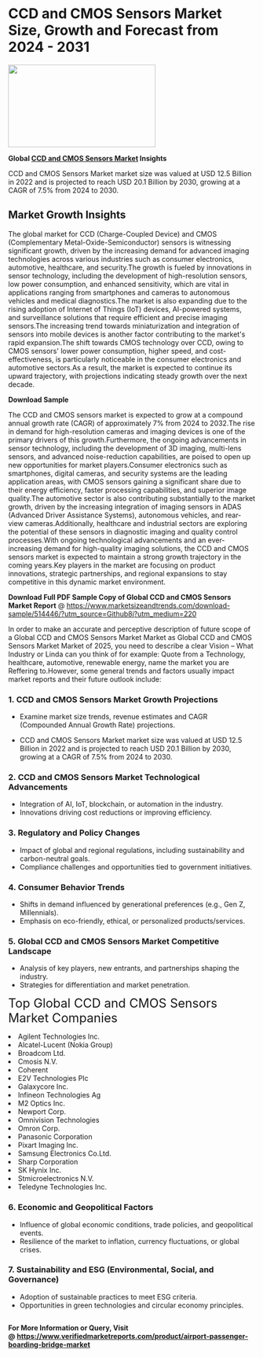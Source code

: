 <H1>CCD and CMOS Sensors Market Size, Growth and Forecast from 2024 - 2031</H1><img class="aligncenter size-medium wp-image-584254" src="https://thirdeyenews.in/wp-content/uploads/2024/09/Global-Market-Research-300x168.jpeg" alt="" width="300" height="168" /><p><strong>Global&nbsp;<a href="https://www.marketsizeandtrends.com/download-sample/514446/?utm_source=Github8j?utm_medium=220">CCD and CMOS Sensors Market</a> Insights</strong></p><p>CCD and CMOS Sensors Market market size was valued at USD 12.5 Billion in 2022 and is projected to reach USD 20.1 Billion by 2030, growing at a CAGR of 7.5% from 2024 to 2030.</p><p><h2>Market Growth Insights</h2> <p>The global market for CCD (Charge-Coupled Device) and CMOS (Complementary Metal-Oxide-Semiconductor) sensors is witnessing significant growth, driven by the increasing demand for advanced imaging technologies across various industries such as consumer electronics, automotive, healthcare, and security.The growth is fueled by innovations in sensor technology, including the development of high-resolution sensors, low power consumption, and enhanced sensitivity, which are vital in applications ranging from smartphones and cameras to autonomous vehicles and medical diagnostics.The market is also expanding due to the rising adoption of Internet of Things (IoT) devices, AI-powered systems, and surveillance solutions that require efficient and precise imaging sensors.The increasing trend towards miniaturization and integration of sensors into mobile devices is another factor contributing to the market's rapid expansion.The shift towards CMOS technology over CCD, owing to CMOS sensors' lower power consumption, higher speed, and cost-effectiveness, is particularly noticeable in the consumer electronics and automotive sectors.As a result, the market is expected to continue its upward trajectory, with projections indicating steady growth over the next decade.</p> <p><strong>Download Sample</strong></p> <p>The CCD and CMOS sensors market is expected to grow at a compound annual growth rate (CAGR) of approximately 7% from 2024 to 2032.The rise in demand for high-resolution cameras and imaging devices is one of the primary drivers of this growth.Furthermore, the ongoing advancements in sensor technology, including the development of 3D imaging, multi-lens sensors, and advanced noise-reduction capabilities, are poised to open up new opportunities for market players.Consumer electronics such as smartphones, digital cameras, and security systems are the leading application areas, with CMOS sensors gaining a significant share due to their energy efficiency, faster processing capabilities, and superior image quality.The automotive sector is also contributing substantially to the market growth, driven by the increasing integration of imaging sensors in ADAS (Advanced Driver Assistance Systems), autonomous vehicles, and rear-view cameras.Additionally, healthcare and industrial sectors are exploring the potential of these sensors in diagnostic imaging and quality control processes.With ongoing technological advancements and an ever-increasing demand for high-quality imaging solutions, the CCD and CMOS sensors market is expected to maintain a strong growth trajectory in the coming years.Key players in the market are focusing on product innovations, strategic partnerships, and regional expansions to stay competitive in this dynamic market environment.<p><span class=""><strong>Download Full PDF Sample Copy of Global CCD and CMOS Sensors Market Report</strong> @ <a href="https://www.marketsizeandtrends.com/download-sample/514446/?utm_source=Github8j?utm_medium=220" target="_blank">https://www.marketsizeandtrends.com/download-sample/514446/?utm_source=Github8j?utm_medium=220</a></span></p><p>In order to make an accurate and perceptive description of future scope of a Global&nbsp;CCD and CMOS Sensors Market Market as Global&nbsp;CCD and CMOS Sensors Market Market of 2025, you need to describe a clear Vision &ndash; What Industry or Linda can you think of for example: Quote from a Technology, healthcare, automotive, renewable energy, name the market you are Reffering to.However, some general trends and factors usually impact market reports and their future outlook include:</p><h3>1.&nbsp;<strong>CCD and CMOS Sensors Market Growth Projections</strong></h3><ul><li>Examine market size trends, revenue estimates and CAGR (Compounded Annual Growth Rate) projections.</li><li><p>CCD and CMOS Sensors Market market size was valued at USD 12.5 Billion in 2022 and is projected to reach USD 20.1 Billion by 2030, growing at a CAGR of 7.5% from 2024 to 2030.</p></li></ul><h3>2.&nbsp;<strong>CCD and CMOS Sensors Market Technological Advancements</strong></h3><ul><li>Integration of AI, IoT, blockchain, or automation in the industry.</li><li>Innovations driving cost reductions or improving efficiency.</li></ul><h3>3.&nbsp;<strong>Regulatory and Policy Changes</strong></h3><ul><li>Impact of global and regional regulations, including sustainability and carbon-neutral goals.</li><li>Compliance challenges and opportunities tied to government initiatives.</li></ul><h3>4.&nbsp;<strong>Consumer Behavior Trends</strong></h3><ul><li>Shifts in demand influenced by generational preferences (e.g., Gen Z, Millennials).</li><li>Emphasis on eco-friendly, ethical, or personalized products/services.</li></ul><h3>5.&nbsp;<strong>Global CCD and CMOS Sensors Market Competitive Landscape</strong></h3><ul><li>Analysis of key players, new entrants, and partnerships shaping the industry.</li><li>Strategies for differentiation and market penetration.</li></ul><p data-pm-slice="1 1 []"><span style="color: inherit; font-family: inherit; font-size: 25px;">Top Global CCD and CMOS Sensors Market Companies</span></p><div class="" data-test-id=""><p><li>Agilent Technologies Inc.</li><li> Alcatel-Lucent (Nokia Group)</li><li> Broadcom Ltd.</li><li> Cmosis N.V.</li><li> Coherent</li><li> E2V Technologies Plc</li><li> Galaxycore Inc.</li><li> Infineon Technologies Ag</li><li> M2 Optics Inc.</li><li> Newport Corp.</li><li> Omnivision Technologies</li><li> Omron Corp.</li><li> Panasonic Corporation</li><li> Pixart Imaging Inc.</li><li> Samsung Electronics Co.Ltd.</li><li> Sharp Corporation</li><li> SK Hynix Inc.</li><li> Stmicroelectronics N.V.</li><li> Teledyne Technologies Inc.</li></p></div><h3>6.&nbsp;<strong>Economic and Geopolitical Factors</strong></h3><ul><li>Influence of global economic conditions, trade policies, and geopolitical events.</li><li>Resilience of the market to inflation, currency fluctuations, or global crises.</li></ul><h3>7.&nbsp;<strong>Sustainability and ESG (Environmental, Social, and Governance)</strong></h3><ul><li>Adoption of sustainable practices to meet ESG criteria.</li><li>Opportunities in green technologies and circular economy principles.</li></ul><h2><strong style="font-size: 14px;">For More Information or Query, Visit @&nbsp;</strong><a style="background-color: #ffffff; font-size: 14px;" href="https://www.marketsizeandtrends.com/report/ccd-and-cmos-sensors-market/" target="_blank">https://www.verifiedmarketreports.com/product/airport-passenger-boarding-bridge-market</a></h2>
